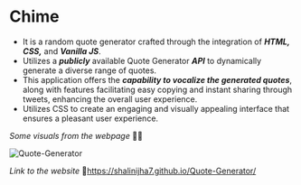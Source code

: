 # Chime
* It is a random quote generator crafted through the integration of ***HTML, CSS,*** and ***Vanilla JS***.
* Utilizes a ***publicly*** available Quote Generator ***API*** to dynamically generate a diverse range of quotes.
* This application offers the ***capability to vocalize the generated quotes***, along with features facilitating easy copying and instant sharing through tweets, enhancing the overall user experience.
*	Utilizes CSS to create an engaging and visually appealing interface that ensures a pleasant user experience.

*Some visuals from the webpage* 👩‍💻

![Quote-Generator](https://github.com/shalinijha7/Quote-Generator/assets/81086975/423959a1-87f4-4a4a-8b3e-046f374369d2)

*Link to the website* 
🔗https://shalinijha7.github.io/Quote-Generator/
